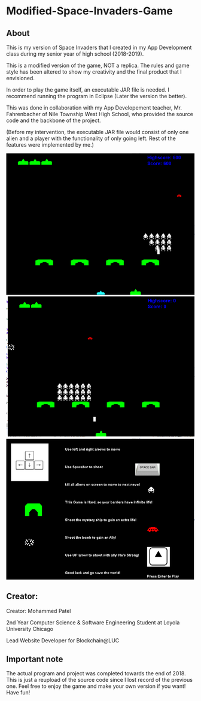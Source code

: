 # Modified-Space-Invaders-Game

## About
This is my version of Space Invaders that I created in my App Development class during my senior year of high school (2018-2019).

This is a modified version of the game, NOT a replica. The rules and game style has been altered to show my creativity and the
final product that I envisioned.


In order to play the game itself, an executable JAR file is needed. I recommend running the program in Eclipse (Later the version the better).

This was done in collaboration with my App Developement teacher, Mr. Fahrenbacher of Nile Township West High School, who provided the source code and 
the backbone of the project.

(Before my intervention, the executable JAR file would consist of only one alien and a player with the functionality of only going left. Rest of the features
were implemented by me.)


![Game with new player](src/sprites/spaceally.PNG)
![Game Picture](src/sprites/space1.PNG) ![Game Rules](src/sprites/spacerules.PNG)



## Creator:
Creator: Mohammed Patel

2nd Year Computer Science & Software Engineering Student at Loyola University Chicago

Lead Website Developer for Blockchain@LUC



## Important note

The actual program and project was completed towards the end of 2018. This is just a reupload of the source code since I lost
record of the previous one. Feel free to enjoy the game and make your own version if you want! Have fun!
